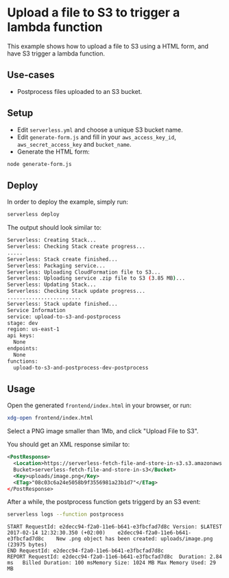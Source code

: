 <!--
title: AWS Upload a file to S3 to trigger a Lambda function example in NodeJS
description: This example shows how to upload a file to S3 using a HTML form, and have S3 trigger a lambda function.
layout: Doc
-->
# Upload a file to S3 to trigger a lambda function

This example shows how to upload a file to S3 using a HTML form, and have S3
trigger a lambda function.

## Use-cases

- Postprocess files uploaded to an S3 bucket.

## Setup

- Edit `serverless.yml` and choose a unique S3 bucket name.
- Edit `generate-form.js` and fill in your `aws_access_key_id`,
  `aws_secret_access_key` and `bucket_name`.
- Generate the HTML form:


```bash
node generate-form.js
```

## Deploy

In order to deploy the example, simply run:

```bash
serverless deploy
```

The output should look similar to:

```bash
Serverless: Creating Stack...
Serverless: Checking Stack create progress...
.....
Serverless: Stack create finished...
Serverless: Packaging service...
Serverless: Uploading CloudFormation file to S3...
Serverless: Uploading service .zip file to S3 (3.85 MB)...
Serverless: Updating Stack...
Serverless: Checking Stack update progress...
........................
Serverless: Stack update finished...
Service Information
service: upload-to-s3-and-postprocess
stage: dev
region: us-east-1
api keys:
  None
endpoints:
  None
functions:
  upload-to-s3-and-postprocess-dev-postprocess

```

## Usage

Open the generated `frontend/index.html` in your browser, or run:

```bash
xdg-open frontend/index.html
```

Select a PNG image smaller than 1Mb, and click "Upload File to S3".

You should get an XML response similar to:

```xml
<PostResponse>
  <Location>https://serverless-fetch-file-and-store-in-s3.s3.amazonaws.com/uploads%2Fimage.png</Location><
  Bucket>serverless-fetch-file-and-store-in-s3</Bucket>
  <Key>uploads/image.png</Key>
  <ETag>"08c03c6a24e5058b9f3556981a23b1d7"</ETag>
</PostResponse>
```

After a while, the postprocess function gets triggerd by an S3 event:

```bash
serverless logs --function postprocess
```

```
START RequestId: e2decc94-f2a0-11e6-b641-e3fbcfad7d8c Version: $LATEST
2017-02-14 12:32:30.350 (+02:00)	e2decc94-f2a0-11e6-b641-e3fbcfad7d8c	New .png object has been created: uploads/image.png (23975 bytes)
END RequestId: e2decc94-f2a0-11e6-b641-e3fbcfad7d8c
REPORT RequestId: e2decc94-f2a0-11e6-b641-e3fbcfad7d8c	Duration: 2.84 ms	Billed Duration: 100 msMemory Size: 1024 MB	Max Memory Used: 29 MB
```
